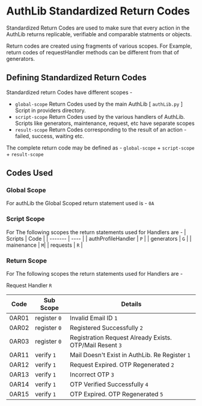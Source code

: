 # AuthLib Standardized Return Codes

Standardized Return Codes are used to make sure that every action in the AuthLib returns replicable, verifiable and comparable statments or objects.

Return codes are created using fragments of various scopes. For Example, return codes of requestHandler methods can be different from that of generators.

## Defining Standardized Return Codes

Standardized return Codes have different scopes -

- `global-scope` Return Codes used by the main AuthLib [ `authLib.py` ] Script in providers directory.
- `script-scope` Return Codes used by the various handlers of AuthLib. Scripts like generators, maintenance, request, etc have separate scopes
- `result-scope` Return Codes corresponding to the result of an action - failed, success, waiting etc.

The complete return code may be defined as - `global-scope` + `script-scope` + `result-scope`

## Codes Used

### Global Scope

For authLib the Global Scoped return statement used is - `0A`

### Script Scope

For The following scopes the return statements used for Handlers are -
| Scripts | Code |
| ------- | ---- |
| authProfileHandler | `P` |
| generators | `G` |
| mainenance | `M`|
| requests | `R` |

### Return Scope

For The following scopes the return statements used for Handlers are -

Request Handler `R`

| Code | Sub Scope | Details |
| ---- | --------- | ------- |
| 0AR01 | register `0` | Invalid Email ID `1` |
| 0AR02 | register `0` | Registered Successfully `2`|
| 0AR03 | register `0` | Registration Request Already Exists. OTP/Mail Resent `3` |
| 0AR11 | verify `1` | Mail Doesn't Exist in AuthLib. Re Register `1` |
| 0AR12 | verify `1`  | Request Expired. OTP Regenerated `2` |
| 0AR13 | verify `1`  | Incorrect OTP `3` |
| 0AR14 | verify  `1` | OTP Verified Successfully `4`|
| 0AR15 | verify  `1` | OTP Expired. OTP Regenerated `5` |